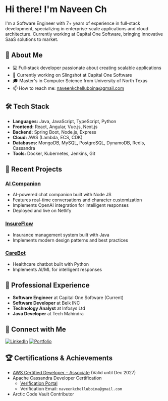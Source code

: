 # Hi there! I'm Naveen Ch

I'm a Software Engineer with 7+ years of experience in full-stack development, specializing in enterprise-scale applications and cloud architecture. Currently working at Capital One Software, bringing innovative SaaS solutions to market.

## 🚀 About Me
- 💻 Full-stack developer passionate about creating scalable applications
- 🌱 Currently working on Slingshot at Capital One Software
- 🎓 Master's in Computer Science from University of North Texas
- 📫 How to reach me: [naveenkchelluboina@gmail.com](mailto:naveenkchelluboina@gmail.com)

## 🛠️ Tech Stack
- **Languages:** Java, JavaScript, TypeScript, Python
- **Frontend:** React, Angular, Vue.js, Next.js
- **Backend:** Spring Boot, Node.js, Express
- **Cloud:** AWS (Lambda, ECS, CDK)
- **Databases:** MongoDB, MySQL, PostgreSQL, DynamoDB, Redis, Cassandra
- **Tools:** Docker, Kubernetes, Jenkins, Git

## 🔭 Recent Projects

### [AI Companion](https://chilakhbhaiai.netlify.app/)
- AI-powered chat companion built with Node JS
- Features real-time conversations and character customization
- Implements OpenAI integration for intelligent responses
- Deployed and live on Netlify

### [InsureFlow](https://github.com/naveenkchelluboina/insureFlow)
- Insurance management system built with Java
- Implements modern design patterns and best practices

### [CareBot](https://github.com/naveenkchelluboina/CareBot-chatbot-main)
- Healthcare chatbot built with Python
- Implements AI/ML for intelligent responses

## 🌟 Professional Experience
- **Software Engineer** at Capital One Software (Current)
- **Software Developer** at Belk INC
- **Technology Analyst** at Infosys Ltd
- **Java Developer** at Tech Mahindra

## 🔗 Connect with Me
[![LinkedIn](https://img.shields.io/badge/LinkedIn-0077B5?style=for-the-badge&logo=linkedin&logoColor=white)](https://linkedin.com/in/naveen-chelluboina)
[![Portfolio](https://img.shields.io/badge/Portfolio-000000?style=for-the-badge&logo=About.me&logoColor=white)](https://naveen-chelluboina-portfolio-master.onrender.com/)

## 🏆 Certifications & Achievements
- [AWS Certified Developer – Associate](https://www.credly.com/badges/8c7e50ec-8ae7-4b15-9fdf-6c8c6d3b7ad7/linked_in_profile) (Valid until Dec 2027)
- Apache Cassandra Developer Certification 
  - [Verification Portal](https://certification.mettl.com/datastax/applicant/verify-certification)
  - Verification Email: `naveenkchelluboina@gmail.com`
- Arctic Code Vault Contributor
